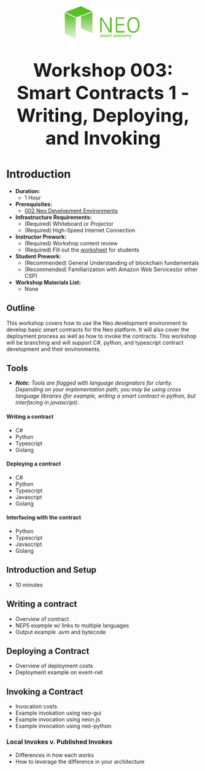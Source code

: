 <p align="center">
  <img 
    src="../assets/logo.svg" 
    width="200px"
    alt="Neo">
</p>

<p align="center" style="font-size: 48px;">
  <strong>Workshop 003: Smart Contracts 1 - Writing, Deploying, and Invoking</strong>
</p>

# Introduction
* <b>Duration:</b> 
	* 1 Hour
* <b>Prerequisites:</b> 
	* [002 Neo Development Environments](../2_development_environment/README.md)
* <b>Infrastructure Requirements:</b>
	* (Required) Whiteboard or Projector
	* (Required) High-Speed Internet Connection
* <b>Instructor Prework:</b>
	* (Required) Workshop content review
	* (Required) Fill out the [worksheet](./Worksheet.md) for students
* <b>Student Prework:</b>
	* (Recommended) General Understanding of blockchain fundamentals
	* (Recommended) Familiarization with Amazon Web Services(or other CSP)
* <b>Workshop Materials List:</b>
	* None

## Outline
This workshop covers how to use the Neo development environment to develop basic smart contracts for the Neo platform. It will also cover the deployment process as well as how to invoke the contracts. This workshop will be branching and will support C#, python, and typescript contract development and their environments.


## Tools
* <i><b>Note:</b> Tools are flagged with language designators for clarity.  Depending on your implementation path, you may be using cross language libraries (for example, writing a smart contract in python, but interfacing in javascript). </i>

#### Writing a contract
* C#
* Python
* Typescript
* Golang

#### Deploying a contract
* C#
* Python
* Typescript
* Javascript
* Golang

#### Interfacing with the contract
* Python
* Typescript
* Javascript
* Golang

## Introduction and Setup
* 10 minutes

## Writing a contract
* Overview of contract
* NEP5 example w/ links to multiple languages
* Output example .avm and bytecode

## Deploying a Contract
* Overview of deployment costs
* Deployment example on event-net

## Invoking a Contract
* Invocation costs
* Example invokation using neo-gui
* Example invocation using neon.js
* Example invocation using neo-python

### Local Invokes v. Published Invokes
* Differences in how each works
* How to leverage the difference in your architecture